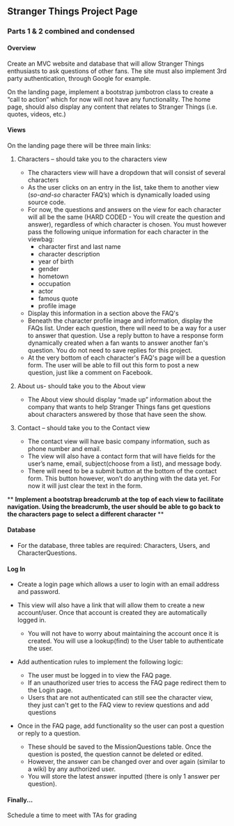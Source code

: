 ## Stranger Things Project Page
### Parts 1 & 2 combined and condensed

#### Overview

Create an MVC website and database that will allow Stranger Things enthusiasts to ask questions of other fans.  The site must also implement 3rd party authentication, through Google for example.

On the landing page, implement a bootstrap jumbotron class to create a “call to action” which for now will not have any functionality.
The home page, should also display any content that relates to Stranger Things (i.e. quotes, videos, etc.)

#### Views

On the landing page there will be three main links:
1. Characters – should take you to the characters view
    - The characters view will have a dropdown that will consist of several characters
    - As the user clicks on an entry in the list, take them to another view (_so-and-so_ character FAQ’s) which is dynamically loaded using source code.
    - For now, the questions and answers on the view for each character will all be the same (HARD CODED - You will create the question and answer), regardless of which character is chosen. You must however pass the following unique information for each character in the viewbag:
      - character first and last name
      - character description
      - year of birth
      - gender
      - hometown
      - occupation
      - actor
      - famous quote
      - profile image
    - Display this information in a section above the FAQ's
    - Beneath the character profile image and information, display the FAQs list.  Under each question, there will need to be a way for a user to answer that question.  Use a reply button to have a response form dynamically created when a fan wants to answer another fan's question.  You do not need to save replies for this project.
    - At the very bottom of each character's FAQ's page will be a question form.  The user will be able to fill out this form to post a new question, just like a comment on Facebook.

2. About us- should take you to the About view
    - The About view should display “made up” information about the company that wants to help Stranger Things fans get questions about characters answered by those that have seen the show.
 
3. Contact – should take you to the Contact view
    - The contact view will have basic company information, such as phone number and email.
    - The view will also have a contact form that will have fields for the user’s name, email, subject(choose from a list), and message body.
    - There will need to be a submit button at the bottom of the contact form. This button however, won’t do anything with the data yet. For now it will just clear the text in the form.
    
** **Implement a bootstrap breadcrumb at the top of each view to facilitate navigation.  Using the breadcrumb, the user should be able to go back to the characters page to select a different character** **

#### Database

* For the database, three tables are required: Characters, Users, and CharacterQuestions.

#### Log In
* Create a login page which allows a user to login with an email address and password.
* This view will also have a link that will allow them to create a new account/user. Once that account is created they are automatically logged in.
  * You will not have to worry about maintaining the account once it is created. You will use a lookup(find) to the User table to authenticate the user.
* Add authentication rules to implement the following logic:
  * The user must be logged in to view the FAQ page.
  * If an unauthorized user tries to access the FAQ page redirect them to the Login page.
  * Users that are not authenticated can still see the character view, they just can't get to the FAQ view to review questions and add questions
  
* Once in the FAQ page, add functionality so the user can post a question or reply to a question.
  * These should be saved to the MissionQuestions table. Once the question is posted, the question cannot be deleted or edited.
  * However, the answer can be changed over and over again (similar to a wiki) by any authorized user.
  * You will store the latest answer inputted (there is only 1 answer per question).

#### Finally...
Schedule a time to meet with TAs for grading
